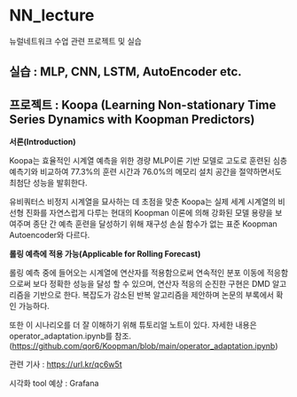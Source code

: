 # NN_lecture
뉴럴네트워크 수업 관련 프로젝트 및 실습

## 실습 : MLP, CNN, LSTM, AutoEncoder etc.

## 프로젝트 : Koopa (Learning Non-stationary Time Series Dynamics with Koopman Predictors)

**서론(Introduction)**

Koopa는 효율적인 시계열 예측을 위한 경량 MLP이론 기반 모델로 고도로 훈련된 심층 예측기와 비교하여 77.3%의 훈련 시간과 76.0%의 메모리 설치 공간을 절약하면서도 최첨단 성능을 발휘한다.

유비쿼터스 비정지 시계열을 묘사하는 데 초점을 맞춘 Koopa는 실제 세계 시계열의 비선형 진화를 자연스럽게 다루는 현대의 Koopman 이론에 의해 강화된 모델 용량을 보여주며 종단 간 예측 훈련을 달성하기 위해 재구성 손실 함수가 없는 표준 Koopman Autoencoder와 다르다.


**롤링 예측에 적용 가능(Applicable for Rolling Forecast)**

롤링 예측 중에 들어오는 시계열에 연산자를 적용함으로써 연속적인 분포 이동에 적응함으로써 보다 정확한 성능을 달성 할 수 있으며, 연산자 적응의 순진한 구현은 DMD 알고리즘을 기반으로 한다. 복잡도가 감소된 반복 알고리즘을 제안하며 논문의 부록에서 확인 가능하다.

또한 이 시나리오를 더 잘 이해하기 위해 튜토리얼 노트이 있다. 자세한 내용은 operator_adaptation.ipynb를 참조.(https://github.com/qor6/Koopman/blob/main/operator_adaptation.ipynb)


관련 기사 : https://url.kr/qc6w5t

시각화 tool 예상 : Grafana


